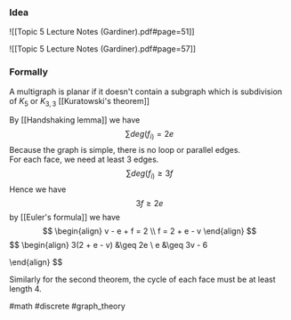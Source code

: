 ### Idea
![[Topic 5 Lecture Notes (Gardiner).pdf#page=51]]


![[Topic 5 Lecture Notes (Gardiner).pdf#page=57]]
### Formally
A multigraph is planar if it doesn't contain a subgraph which is subdivision 
of $K_5$ or $K_{3,3}$ [[Kuratowski's theorem]]

By [[Handshaking lemma]] we have
$$
\sum\limits deg(f_{i)}= 2e
$$
Because the graph is simple, there is no loop or parallel edges.  
For each face, we need at least 3 edges. 
$$
\sum\limits deg(f_{i)} \geq 3f
$$
Hence we have
$$
3f \geq 2e
$$
by [[Euler's formula]] we have
$$
\begin{align}
v - e + f = 2 \\
f = 2 + e - v
\end{align}
$$
$$
\begin{align}
3(2 + e - v) &\geq 2e  \\
e &\geq 3v - 6

\end{align}
$$

Similarly for the second theorem, the cycle of each face must be at least length 4. 

#math #discrete #graph_theory  


